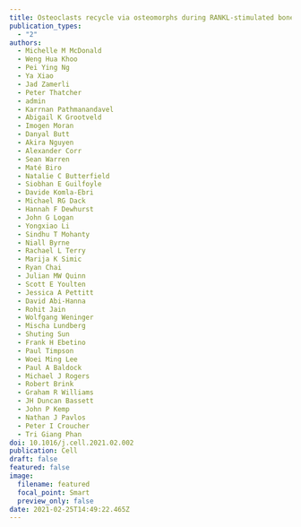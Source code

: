 ```yaml
---
title: Osteoclasts recycle via osteomorphs during RANKL-stimulated bone resorption
publication_types:
  - "2"
authors:
  - Michelle M McDonald
  - Weng Hua Khoo
  - Pei Ying Ng
  - Ya Xiao
  - Jad Zamerli
  - Peter Thatcher
  - admin
  - Karrnan Pathmanandavel
  - Abigail K Grootveld
  - Imogen Moran
  - Danyal Butt
  - Akira Nguyen
  - Alexander Corr
  - Sean Warren
  - Maté Biro
  - Natalie C Butterfield
  - Siobhan E Guilfoyle
  - Davide Komla-Ebri
  - Michael RG Dack
  - Hannah F Dewhurst
  - John G Logan
  - Yongxiao Li
  - Sindhu T Mohanty
  - Niall Byrne
  - Rachael L Terry
  - Marija K Simic
  - Ryan Chai
  - Julian MW Quinn
  - Scott E Youlten
  - Jessica A Pettitt
  - David Abi-Hanna
  - Rohit Jain
  - Wolfgang Weninger
  - Mischa Lundberg
  - Shuting Sun
  - Frank H Ebetino
  - Paul Timpson
  - Woei Ming Lee
  - Paul A Baldock
  - Michael J Rogers
  - Robert Brink
  - Graham R Williams
  - JH Duncan Bassett
  - John P Kemp
  - Nathan J Pavlos
  - Peter I Croucher
  - Tri Giang Phan
doi: 10.1016/j.cell.2021.02.002
publication: Cell
draft: false
featured: false
image:
  filename: featured
  focal_point: Smart
  preview_only: false
date: 2021-02-25T14:49:22.465Z
---
```

